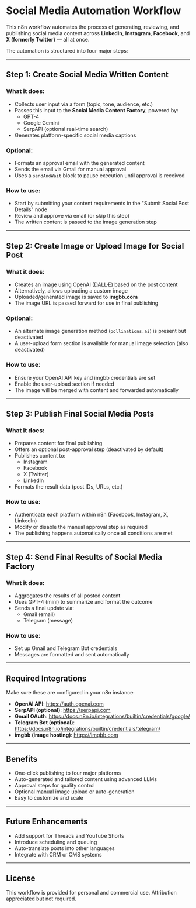 # Social Media Automation Workflow

This n8n workflow automates the process of generating, reviewing, and publishing social media content across **LinkedIn**, **Instagram**, **Facebook**, and **X (formerly Twitter)** — all at once.

The automation is structured into four major steps:

---

## Step 1: Create Social Media Written Content

### What it does:
- Collects user input via a form (topic, tone, audience, etc.)
- Passes this input to the **Social Media Content Factory**, powered by:
  - GPT-4
  - Google Gemini
  - SerpAPI (optional real-time search)
- Generates platform-specific social media captions

### Optional:
- Formats an approval email with the generated content
- Sends the email via Gmail for manual approval
- Uses a `sendAndWait` block to pause execution until approval is received

### How to use:
- Start by submitting your content requirements in the "Submit Social Post Details" node
- Review and approve via email (or skip this step)
- The written content is passed to the image generation step

---

## Step 2: Create Image or Upload Image for Social Post

### What it does:
- Creates an image using OpenAI (DALL·E) based on the post content
- Alternatively, allows uploading a custom image
- Uploaded/generated image is saved to **imgbb.com**
- The image URL is passed forward for use in final publishing

### Optional:
- An alternate image generation method (`pollinations.ai`) is present but deactivated
- A user-upload form section is available for manual image selection (also deactivated)

### How to use:
- Ensure your OpenAI API key and imgbb credentials are set
- Enable the user-upload section if needed
- The image will be merged with content and forwarded automatically

---

## Step 3: Publish Final Social Media Posts

### What it does:
- Prepares content for final publishing
- Offers an optional post-approval step (deactivated by default)
- Publishes content to:
  - Instagram
  - Facebook
  - X (Twitter)
  - LinkedIn
- Formats the result data (post IDs, URLs, etc.)

### How to use:
- Authenticate each platform within n8n (Facebook, Instagram, X, LinkedIn)
- Modify or disable the manual approval step as required
- The publishing happens automatically once all conditions are met

---

## Step 4: Send Final Results of Social Media Factory

### What it does:
- Aggregates the results of all posted content
- Uses GPT-4 (mini) to summarize and format the outcome
- Sends a final update via:
  - Gmail (email)
  - Telegram (message)

### How to use:
- Set up Gmail and Telegram Bot credentials
- Messages are formatted and sent automatically

---

## Required Integrations

Make sure these are configured in your n8n instance:

- **OpenAI API**: https://auth.openai.com
- **SerpAPI (optional)**: https://serpapi.com
- **Gmail OAuth**: https://docs.n8n.io/integrations/builtin/credentials/google/
- **Telegram Bot (optional)**: https://docs.n8n.io/integrations/builtin/credentials/telegram/
- **imgbb (image hosting)**: https://imgbb.com

---

## Benefits

- One-click publishing to four major platforms
- Auto-generated and tailored content using advanced LLMs
- Approval steps for quality control
- Optional manual image upload or auto-generation
- Easy to customize and scale

---

## Future Enhancements

- Add support for Threads and YouTube Shorts
- Introduce scheduling and queuing
- Auto-translate posts into other languages
- Integrate with CRM or CMS systems

---

## License

This workflow is provided for personal and commercial use. Attribution appreciated but not required.

